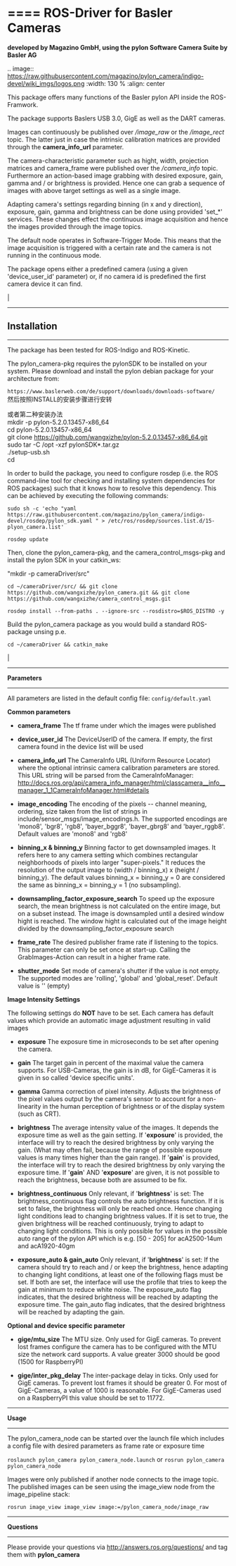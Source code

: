 ====
**ROS-Driver for Basler Cameras**
====
**developed by Magazino GmbH, using the pylon Software Camera Suite by Basler AG**

.. image:: https://raw.githubusercontent.com/magazino/pylon_camera/indigo-devel/wiki_imgs/logos.png
   :width: 130 %
   :align: center

This package offers many functions of the Basler pylon API inside the ROS-Framwork.

The package supports Baslers USB 3.0, GigE as well as the DART cameras.

Images can continuously be published over *\/image\_raw* or the *\/image\_rect* topic.
The latter just in case the intrinsic calibration matrices are provided through the **camera_info_url** parameter.

The camera-characteristic parameter such as hight, width, projection matrices and camera_frame were published over the *\/camera\_info* topic.
Furthermore an action-based image grabbing with desired exposure, gain, gamma and / or brightness is provided.
Hence one can grab a sequence of images with above target settings as well as a single image.

Adapting camera's settings regarding binning (in x and y direction), exposure, gain, gamma and brightness can be done using provided 'set_*' services.
These changes effect the continuous image acquisition and hence the images provided through the image topics.

The default node operates in Software-Trigger Mode.
This means that the image acquisition is triggered with a certain rate and the camera is not running in the continuous mode.

The package opens either a predefined camera (using a given 'device_user_id' parameter) or, if no camera id is predefined the first camera device it can find.

|

******
## Installation
******
The package has been tested for ROS-Indigo and ROS-Kinetic.

The pylon_camera-pkg requires the pylonSDK to be installed on your system. Please download and install the pylon debian package for your architecture from:

``https://www.baslerweb.com/de/support/downloads/downloads-software/``  
然后按照INSTALL的安装步骤进行安转  

或者第二种安装办法  
mkdir -p pylon-5.2.0.13457-x86_64  
cd pylon-5.2.0.13457-x86_64  
git clone https://github.com/wangxizhe/pylon-5.2.0.13457-x86_64.git  
sudo tar -C /opt -xzf pylonSDK*.tar.gz  
./setup-usb.sh  
cd  

In order to build the package, you need to configure rosdep (i.e. the ROS command-line tool for checking and installing system dependencies for ROS packages) such that
it knows how to resolve this dependency. This can be achieved by executing the following commands:

``sudo sh -c 'echo "yaml https://raw.githubusercontent.com/magazino/pylon_camera/indigo-devel/rosdep/pylon_sdk.yaml " > /etc/ros/rosdep/sources.list.d/15-plyon_camera.list'``

``rosdep update``

Then, clone the pylon_camera-pkg, and the camera_control_msgs-pkg and install the pylon SDK in your catkin_ws:

"mkdir -p cameraDriver/src"

``cd ~/cameraDriver/src/ && git clone https://github.com/wangxizhe/pylon_camera.git && git clone https://github.com/wangxizhe/camera_control_msgs.git``

``rosdep install --from-paths . --ignore-src --rosdistro=$ROS_DISTRO -y``

Build the pylon_camera package as you would build a standard ROS-package unsing p.e.

``cd ~/cameraDriver && catkin_make``

|

******
**Parameters**
******

All parameters are listed in the default config file:  ``config/default.yaml``

**Common parameters**

- **camera_frame**
  The tf frame under which the images were published

- **device_user_id**
  The DeviceUserID of the camera. If empty, the first camera found in the device list will be used

- **camera_info_url**
  The CameraInfo URL (Uniform Resource Locator) where the optional intrinsic camera calibration parameters are stored. This URL string will be parsed from the CameraInfoManager:
  http://docs.ros.org/api/camera_info_manager/html/classcamera__info__manager_1_1CameraInfoManager.html#details

- **image_encoding**
  The encoding of the pixels -- channel meaning, ordering, size taken from the list of strings in include/sensor_msgs/image_encodings.h. The supported encodings are 'mono8', 'bgr8', 'rgb8', 'bayer_bggr8', 'bayer_gbrg8' and 'bayer_rggb8'.
  Default values are 'mono8' and 'rgb8'

- **binning_x & binning_y**
  Binning factor to get downsampled images. It refers here to any camera setting which combines rectangular neighborhoods of pixels into larger "super-pixels." It reduces the resolution of the output image to (width / binning_x) x (height / binning_y). The default values binning_x = binning_y = 0 are considered the same as binning_x = binning_y = 1 (no subsampling).

- **downsampling_factor_exposure_search**
  To speed up the exposure search, the mean brightness is not calculated on the entire image, but on a subset instead. The image is downsampled until a desired window hight is reached. The window hight is calculated out of the image height divided by the downsampling_factor_exposure search

- **frame_rate**
  The desired publisher frame rate if listening to the topics. This parameter can only be set once at start-up. Calling the GrabImages-Action can result in a higher frame rate.

- **shutter_mode**
  Set mode of camera's shutter if the value is not empty. The supported modes are 'rolling', 'global' and 'global_reset'.
  Default value is '' (empty)

**Image Intensity Settings**

The following settings do **NOT** have to be set. Each camera has default values which provide an automatic image adjustment resulting in valid images

- **exposure**
  The exposure time in microseconds to be set after opening the camera.

- **gain**
  The target gain in percent of the maximal value the camera supports. For USB-Cameras, the gain is in dB, for GigE-Cameras it is given in so called 'device specific units'.

- **gamma**
  Gamma correction of pixel intensity. Adjusts the brightness of the pixel values output by the camera's sensor to account for a non-linearity in the human perception of brightness or of the display system (such as CRT).

- **brightness**
  The average intensity value of the images. It depends the exposure time as well as the gain setting. If '**exposure**' is provided, the interface will try to reach the desired brightness by only varying the gain. (What may often fail, because the range of possible exposure values is many times higher than the gain range). If '**gain**' is provided, the interface will try to reach the desired brightness by only varying the exposure time. If '**gain**' AND '**exposure**' are given, it is not possible to reach the brightness, because both are assumed to be fix.

- **brightness_continuous**
  Only relevant, if '**brightness**' is set: The brightness_continuous flag controls the auto brightness function. If it is set to false, the brightness will only be reached once. Hence changing light conditions lead to changing brightness values. If it is set to true, the given brightness will be reached continuously, trying to adapt to changing light conditions. This is only possible for values in the possible auto range of the pylon API which is e.g. [50 - 205] for acA2500-14um and acA1920-40gm

- **exposure_auto & gain_auto**
  Only relevant, if '**brightness**' is set: If the camera should try to reach and / or keep the brightness, hence adapting to changing light conditions, at least one of the following flags must be set. If both are set, the interface will use the profile that tries to keep the gain at minimum to reduce white noise. The exposure_auto flag indicates, that the desired brightness will be reached by adapting the exposure time. The gain_auto flag indicates, that the desired brightness will be reached by adapting the gain.

**Optional and device specific parameter**

- **gige/mtu_size**
  The MTU size. Only used for GigE cameras. To prevent lost frames configure the camera has to be configured with the MTU size the network card supports. A value greater 3000 should be good (1500 for RaspberryPI)

- **gige/inter_pkg_delay**
  The inter-package delay in ticks. Only used for GigE cameras. To prevent lost frames it should be greater 0. For most of GigE-Cameras, a value of 1000 is reasonable. For GigE-Cameras used on a RaspberryPI this value should be set to 11772.


******
**Usage**
******

The pylon_camera_node can be started over the launch file which includes a config file with desired parameters as frame rate or exposure time

``roslaunch pylon_camera pylon_camera_node.launch``     or     ``rosrun pylon_camera pylon_camera_node``

Images were only published if another node connects to the image topic. The published images can be seen using the image_view node from the image_pipeline stack:

``rosrun image_view image_view image:=/pylon_camera_node/image_raw``

******
**Questions**
******

Please provide your questions via http://answers.ros.org/questions/ and tag them with **pylon_camera**
